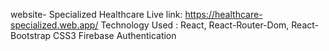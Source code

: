 website- Specialized Healthcare
Live link: https://healthcare-specialized.web.app/
Technology Used :
React, React-Router-Dom,
React-Bootstrap
CSS3
Firebase Authentication

